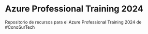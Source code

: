 # Azure Professional Training 2024
Repositorio de recursos para el Azure Professional Training 2024 de #ConoSurTech
